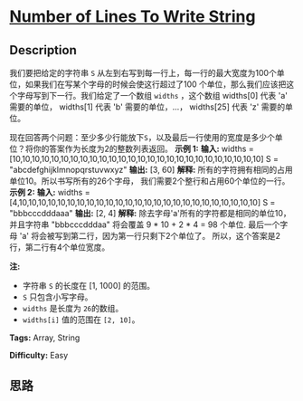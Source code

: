 # [Number of Lines To Write String][title]

## Description

我们要把给定的字符串 `S` 从左到右写到每一行上，每一行的最大宽度为100个单位，如果我们在写某个字母的时候会使这行超过了100
个单位，那么我们应该把这个字母写到下一行。我们给定了一个数组 `widths` ，这个数组 widths[0] 代表 'a' 需要的单位，
widths[1] 代表 'b' 需要的单位，...， widths[25] 代表 'z' 需要的单位。

现在回答两个问题：至少多少行能放下`S`，以及最后一行使用的宽度是多少个单位？将你的答案作为长度为2的整数列表返回。
            **示例 1:**    **输入:**     widths = [10,10,10,10,10,10,10,10,10,10,10,10,10,10,10,10,10,10,10,10,10,10,10,10,10,10]    S = "abcdefghijklmnopqrstuvwxyz"    **输出:** [3, 60]    **解释:** 所有的字符拥有相同的占用单位10。所以书写所有的26个字母，    我们需要2个整行和占用60个单位的一行。                **示例 2:**    **输入:**     widths = [4,10,10,10,10,10,10,10,10,10,10,10,10,10,10,10,10,10,10,10,10,10,10,10,10,10]    S = "bbbcccdddaaa"    **输出:** [2, 4]    **解释:** 除去字母'a'所有的字符都是相同的单位10，并且字符串 "bbbcccdddaa" 将会覆盖 9 * 10 + 2 * 4 = 98 个单位.    最后一个字母 'a' 将会被写到第二行，因为第一行只剩下2个单位了。    所以，这个答案是2行，第二行有4个单位宽度。    



**注:**

  * 字符串 `S` 的长度在 [1, 1000] 的范围。
  * `S` 只包含小写字母。
  * `widths` 是长度为 `26`的数组。
  * `widths[i]` 值的范围在 `[2, 10]`。


**Tags:** Array, String

**Difficulty:** Easy

## 思路

[title]: https://leetcode-cn.com/problems/number-of-lines-to-write-string
